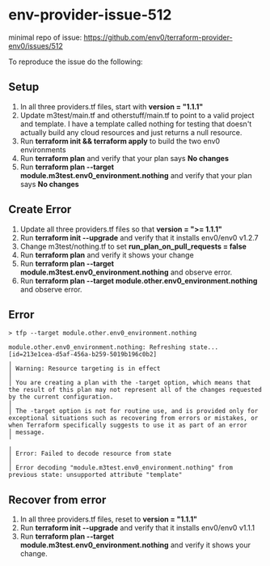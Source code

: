 # env-provider-issue-512

minimal repo of issue: https://github.com/env0/terraform-provider-env0/issues/512

To reproduce the issue do the following:

## Setup
1. In all three providers.tf files, start with **version = "1.1.1"**
2. Update m3test/main.tf and otherstuff/main.tf to point to a valid project and template.  I have a template called nothing for testing that doesn't actually build any cloud resources and just returns a null resource.  
3. Run **terraform init && terraform apply** to build the two env0 environments
4. Run **terraform plan** and verify that your plan says **No changes**
5. Run **terraform plan --target module.m3test.env0_environment.nothing** and verify that your plan says **No changes**

## Create Error
1. Update all three providers.tf files so that **version = ">= 1.1.1"**
2. Run **terraform init --upgrade** and verify that it installs env0/env0 v1.2.7
3. Change m3test/nothing.tf to set **run_plan_on_pull_requests  = false**
3. Run **terraform plan** and verify it shows your change
4. Run **terraform plan --target module.m3test.env0_environment.nothing** and observe error.
5. Run **terraform plan --target module.other.env0_environment.nothing** and observe error.

## Error
```
> tfp --target module.other.env0_environment.nothing

module.other.env0_environment.nothing: Refreshing state... [id=213e1cea-d5af-456a-b259-5019b196c0b2]
╷
│ Warning: Resource targeting is in effect
│ 
│ You are creating a plan with the -target option, which means that the result of this plan may not represent all of the changes requested by the current configuration.
│ 
│ The -target option is not for routine use, and is provided only for exceptional situations such as recovering from errors or mistakes, or when Terraform specifically suggests to use it as part of an error
│ message.
╵
╷
│ Error: Failed to decode resource from state
│ 
│ Error decoding "module.m3test.env0_environment.nothing" from previous state: unsupported attribute "template"

```

## Recover from error
1. In all three providers.tf files, reset to **version = "1.1.1"**
2. Run **terraform init --upgrade** and verify that it installs env0/env0 v1.1.1
3. Run **terraform plan --target module.m3test.env0_environment.nothing** and verify it shows your change.
